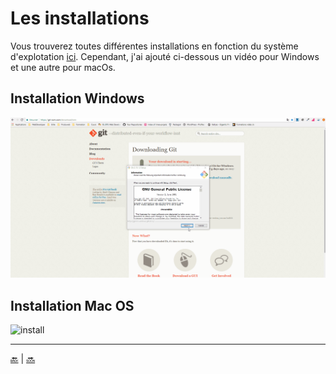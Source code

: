 # Les installations

Vous trouverez toutes différentes installations en fonction du système d'explotation [ici](https://git-scm.com/downloads). 
Cependant, j'ai ajouté ci-dessous un vidéo pour Windows et une autre pour macOs.


## Installation Windows

![install](video/install-windows.gif)


## Installation Mac OS

![install](video/install-macos.gif)





---

[:back:](git.md) | [:soon:](configuration.md)